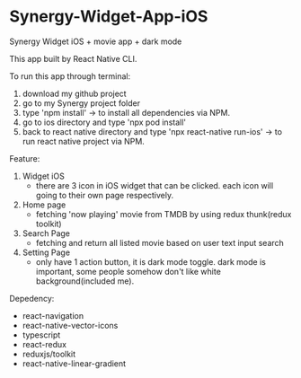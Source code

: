 # Synergy-Widget-App-iOS

Synergy Widget iOS + movie app + dark mode

This app built by React Native CLI.

To run this app through terminal:

1. download my github project
2. go to my Synergy project folder
3. type 'npm install' -> to install all dependencies via NPM.
4. go to ios directory and type 'npx pod install'
5. back to react native directory and type 'npx react-native run-ios' -> to run react native project via NPM.

Feature:
1. Widget iOS
   - there are 3 icon in iOS widget that can be clicked. each icon will going to their own page respectively.
2. Home page
   - fetching 'now playing' movie from TMDB by using redux thunk(redux toolkit)
3. Search Page
   - fetching and return all listed movie based on user text input search
4. Setting Page
   - only have 1 action button, it is dark mode toggle. dark mode is important, some people somehow don't like white background(included me).
 
Depedency:
 - react-navigation
 - react-native-vector-icons
 - typescript
 - react-redux
 - reduxjs/toolkit
 - react-native-linear-gradient

